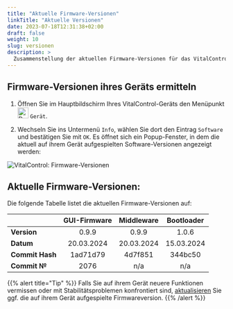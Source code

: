 ```yaml
---
title: "Aktuelle Firmware-Versionen"
linkTitle: "Aktuelle Versionen"
date: 2023-07-18T12:31:38+02:00
draft: false
weight: 10
slug: versionen
description: >
  Zusammenstellung der aktuellen Firmware-Versionen für das VitalControl Gerät.
---
```


## Firmware-Versionen ihres Geräts ermitteln

1. Öffnen Sie im Hauptbildschirm Ihres VitalControl-Geräts den Menüpunkt <img src="/icons/device.svg" width="25" align="bottom" alt="Device" /> `Gerät`.

2. Wechseln Sie ins Untermenü `Info`, wählen Sie dort den Eintrag `Software` und bestätigen Sie mit `OK`. Es öffnet sich ein Popup-Fenster, in dem die aktuell auf ihrem Gerät aufgespielten Software-Versionen angezeigt werden:

![VitalControl: Firmware-Versionen](../images/firmware-versions.png "Anzeige Firmwareversionen")

## Aktuelle Firmware-Versionen:

Die folgende Tabelle listet die aktuellen Firmware-Versionen auf:

|                 | GUI-Firmware | Middleware  | Bootloader |
|-----------------|:------------:|:-----------:|:----------:|
| **Version**     | 0.9.9        | 0.9.9       | 1.0.6      |
| **Datum**       | 20.03.2024   | 20.03.2024  | 15.03.2024 |
| **Commit Hash** | 1ad71d79     | 4d7f851     | 344bc50    |
| **Commit №**    | 2076         | n/a         | n/a        |

{{% alert title="Tip" %}}
Falls Sie auf ihrem Gerät neuere Funktionen vermissen oder mit Stabilitätsproblemen konfrontiert sind, [aktualisieren](../update/) Sie ggf. die auf ihrem Gerät aufgespielte Firmwareversion.
{{% /alert %}}
